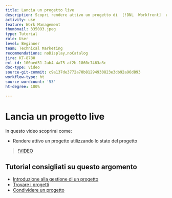 ```yaml
---
title: Lancia un progetto live
description: Scopri rendere attivo un progetto di  [!DNL  Workfront]  utilizzando lo stato del progetto.
activity: use
feature: Work Management
thumbnail: 335093.jpeg
type: Tutorial
role: User
level: Beginner
team: Technical Marketing
recommendations: noDisplay,noCatalog
jira: KT-8780
exl-id: 100aed51-2ab4-4a75-af2b-1860c7463a3c
doc-type: video
source-git-commit: c9a137de3772a70b81294930823e3db92a96d893
workflow-type: ht
source-wordcount: '53'
ht-degree: 100%

---
```


# Lancia un progetto live

In questo video scoprirai come:

* Rendere attivo un progetto utilizzando lo stato del progetto

>[!VIDEO](https://video.tv.adobe.com/v/335093/?quality=12&learn=on)

## Tutorial consigliati su questo argomento

* [Introduzione alla gestione di un progetto](https://experienceleague.adobe.com/it/docs/workfront-learn/tutorials-workfront/manage-work/projects/getting-started-manage-a-project.md)
* [Trovare i progetti](https://experienceleague.adobe.com/it/docs/workfront-learn/tutorials-workfront/manage-work/projects/find-projects.md)
* [Condividere un progetto](https://experienceleague.adobe.com/it/docs/workfront-learn/tutorials-workfront/manage-work/projects/share-a-project.md)

